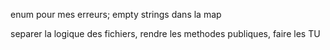 
enum pour mes erreurs;
empty strings dans la map

separer la logique des fichiers, rendre les methodes publiques, faire les TU
